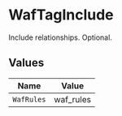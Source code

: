 # WafTagInclude

Include relationships. Optional.


## Values

| Name       | Value      |
| ---------- | ---------- |
| `WafRules` | waf_rules  |